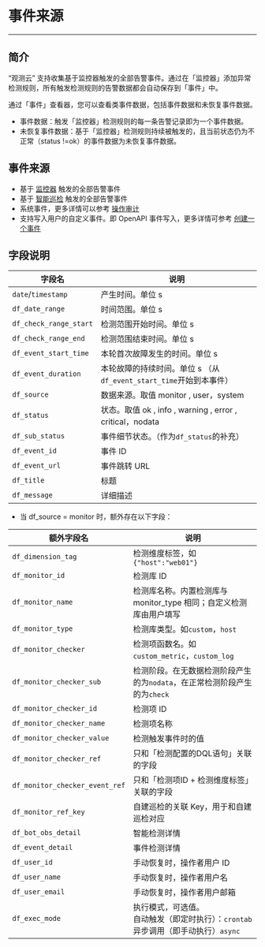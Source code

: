 # 事件来源
---

## 简介

“观测云” 支持收集基于监控器触发的全部告警事件。通过在「监控器」添加异常检测规则，所有触发检测规则的告警数据都会自动保存到「事件」中。

通过「事件」查看器，您可以查看类事件数据，包括事件数据和未恢复事件数据。

- 事件数据：触发「监控器」检测规则的每一条告警记录即为一个事件数据。
- 未恢复事件数据：基于「监控器」检测规则持续被触发的，且当前状态仍为不正常（status !=ok）的事件数据为未恢复事件数据。

## 事件来源

- 基于 [监控器](../monitoring/index.md) 触发的全部告警事件
- 基于 [智能巡检](../monitoring/bot-obs/index.md) 触发的全部告警事件
- 系统事件，更多详情可以参考 [操作审计](../management/operation-audit.md)
- 支持写入用户的自定义事件。即 OpenAPI 事件写入，更多详情可参考 [创建一个事件](../open-api/keyevent/create.md)

## 字段说明
| 字段名 | 说明 |
| --- | --- |
| `date`/`timestamp` | 产生时间。单位 s |
| `df_date_range` | 时间范围。单位 s |
| `df_check_range_start` | 检测范围开始时间。单位 s |
| `df_check_range_end` | 检测范围结束时间。单位 s |
| `df_event_start_time` | 本轮首次故障发生的时间。单位 s |
| `df_event_duration` | 本轮故障的持续时间。单位 s （从`df_event_start_time`开始到本事件）|
| `df_source` | 数据来源。取值 monitor , user，system |
| `df_status` | 状态。取值 ok , info , warning , error , critical，nodata |
| `df_sub_status` | 事件细节状态。（作为`df_status`的补充） |
| `df_event_id` | 事件 ID |
| `df_event_url` | 事件跳转 URL |
| `df_title` | 标题 |
| `df_message` | 详细描述 |


- 当 df_source = monitor 时，额外存在以下字段：

| 额外字段名 | 说明 |
| --- | --- |
| `df_dimension_tag` | 检测维度标签，如`{"host":"web01"}` |
| `df_monitor_id` | 检测库 ID  |
| `df_monitor_name` | 检测库名称。内置检测库与 monitor_type 相同；自定义检测库由用户填写 |
| `df_monitor_type` | 检测库类型。如`custom`，`host` |
| `df_monitor_checker` | 检测项函数名。如`custom_metric`，`custom_log` |
| `df_monitor_checker_sub` | 检测阶段。在无数据检测阶段产生的为`nodata`，在正常检测阶段产生的为`check` |
| `df_monitor_checker_id` | 检测项 ID |
| `df_monitor_checker_name` | 检测项名称 |
| `df_monitor_checker_value` | 检测触发事件时的值 |
| `df_monitor_checker_ref` | 只和「检测配置的DQL语句」关联的字段 |
| `df_monitor_checker_event_ref` | 只和「检测项ID + 检测维度标签」关联的字段 |
| `df_monitor_ref_key` | 自建巡检的关联 Key，用于和自建巡检对应 |
| `df_bot_obs_detail` | 智能检测详情 |
| `df_event_detail` | 事件检测详情 |
| `df_user_id` | 手动恢复时，操作者用户 ID |
| `df_user_name` | 手动恢复时，操作者用户名 |
| `df_user_email` | 手动恢复时，操作者用户邮箱 |
| `df_exec_mode` | 执行模式，可选值。<br />自动触发（即定时执行）：`crontab` <br />异步调用（即手动执行）`async` |
